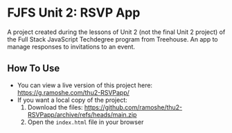 # FJFS Unit 2: RSVP App

A project created during the lessons of Unit 2 (not the final Unit 2 project) of the Full Stack JavaScript Techdegree program from Treehouse. An app to manage responses to invitations to an event.

## How To Use
 - You can view a live version of this project here: https://g.ramoshe.com/thu2-RSVPapp/
 - If you want a local copy of the project:
    1. Download the files: https://github.com/ramoshe/thu2-RSVPapp/archive/refs/heads/main.zip
    2. Open the `index.html` file in your browser
